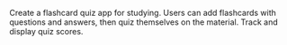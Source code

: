 Create a flashcard quiz app for studying. Users can add flashcards with questions and answers, then quiz themselves on the material. Track and display quiz scores.
